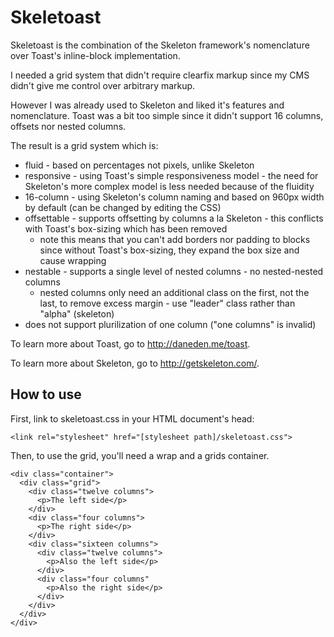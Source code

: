 # Skeletoast

Skeletoast is the combination of the Skeleton framework's nomenclature
over Toast's inline-block implementation.

I needed a grid system that didn't require clearfix markup since my CMS
didn't give me control over arbitrary markup.

However I was already used to Skeleton and liked it's features and
nomenclature.  Toast was a bit too simple since it didn't support 16
columns, offsets nor nested columns.

The result is a grid system which is:

- fluid - based on percentages not pixels, unlike Skeleton
- responsive - using Toast's simple responsiveness model -
the need for Skeleton's more complex model is less needed because of the
fluidity
- 16-column - using Skeleton's column naming and based on 960px width by
default (can be changed by editing the CSS)
- offsettable - supports offsetting by columns a la Skeleton - this
conflicts with Toast's box-sizing which has been removed
  - note this means that you can't add borders nor padding to blocks since without Toast's box-sizing, they expand the box size and cause wrapping
- nestable - supports a single level of nested columns - no nested-nested columns
  - nested columns only need an additional class on the first, not the last, to remove excess margin - use "leader" class rather than "alpha" (skeleton)
- does not support plurilization of one column ("one columns" is
invalid)

To learn more about Toast, go to <http://daneden.me/toast>.

To learn more about Skeleton, go to <http://getskeleton.com/>.

## How to use

First, link to skeletoast.css in your HTML document's head:

`<link rel="stylesheet" href="[stylesheet path]/skeletoast.css">`

Then, to use the grid, you'll need a wrap and a grids container.

~~~
<div class="container">
  <div class="grid">
    <div class="twelve columns">
      <p>The left side</p>
    </div>
    <div class="four columns">
      <p>The right side</p>
    </div>
    <div class="sixteen columns">
      <div class="twelve columns">
        <p>Also the left side</p>
      </div>
      <div class="four columns"
        <p>Also the right side</p>
      </div>
    </div>
  </div>
</div>
~~~

